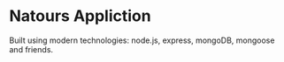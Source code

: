 # Natours Appliction

Built using modern technologies: node.js, express, mongoDB, mongoose and friends.
